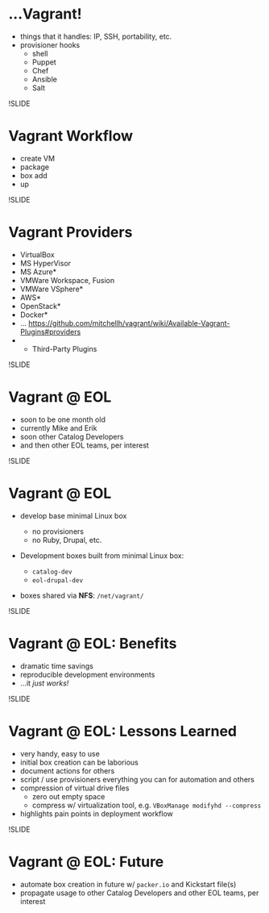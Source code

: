 # ...Vagrant!

- things that it handles: IP, SSH, portability, etc.
- provisioner hooks
   - shell
   - Puppet
   - Chef
   - Ansible
   - Salt

!SLIDE

# Vagrant Workflow

- create VM
- package
- box add
- up

<!-- TODO: example commands, optional demo if there's time / interest -->

!SLIDE

# Vagrant Providers

- VirtualBox
- MS HyperVisor
- MS Azure*
- VMWare Workspace, Fusion
- VMWare VSphere*
- AWS*
- OpenStack*
- Docker*
- ...
https://github.com/mitchellh/vagrant/wiki/Available-Vagrant-Plugins#providers
- * Third-Party Plugins

<!-- easy for developers to deploy to operational environments -->

!SLIDE

# Vagrant @ EOL

- soon to be one month old
- currently Mike and Erik
- soon other Catalog Developers
- and then other EOL teams, per interest

!SLIDE

# Vagrant @ EOL

- develop base minimal Linux box
  - no provisioners
  - no Ruby, Drupal, etc.

- Development boxes built from minimal Linux box:
  - `catalog-dev`
  - `eol-drupal-dev`

- boxes shared via **NFS**: `/net/vagrant/`

!SLIDE

# Vagrant @ EOL: Benefits

- dramatic time savings
- reproducible development environments
- ...it *just works!*

!SLIDE

# Vagrant @ EOL: Lessons Learned

- very handy, easy to use
- initial box creation can be laborious
- document actions for others
- script / use provisioners everything you can for automation and others
- compression of virtual drive files
  - zero out empty space
  - compress w/ virtualization tool, e.g. `VBoxManage modifyhd --compress`
- highlights pain points in deployment workflow

<!-- TODO: try to clean this up -->

!SLIDE

# Vagrant @ EOL: Future

- automate box creation in future w/ `packer.io` and Kickstart file(s)
- propagate usage to other Catalog Developers and other EOL teams, per interest
